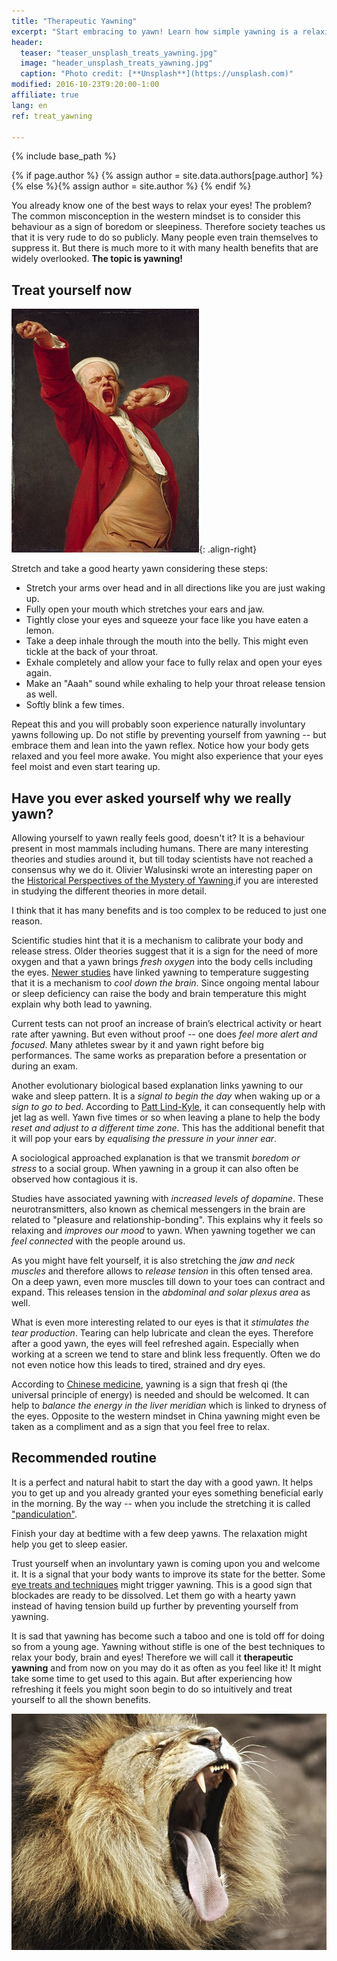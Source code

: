 ```yaml
---
title: "Therapeutic Yawning"
excerpt: "Start embracing to yawn! Learn how simple yawning is a relaxing treat for your body, brain and eyes."
header:
  teaser: "teaser_unsplash_treats_yawning.jpg"
  image: "header_unsplash_treats_yawning.jpg"
  caption: "Photo credit: [**Unsplash**](https://unsplash.com)"
modified: 2016-10-23T9:20:00-1:00
affiliate: true
lang: en
ref: treat_yawning

---
```


{% include base_path %}

{% if page.author %}
  {% assign author = site.data.authors[page.author] %}{% else %}{% assign author = site.author %}
{% endif %}

You already know one of the best ways to relax your eyes! The problem? The common misconception in the western mindset is to consider this behaviour as a sign of boredom or sleepiness. Therefore society teaches us that it is very rude to do so publicly. Many people even train themselves to suppress it. But there is much more to it with many health benefits that are widely overlooked. **The topic is yawning!**


## Treat yourself now

![Joseph Ducreux Pandiculating from Wikimedia](/images/page_wiki_treats_yawning_ducreuxyawn.jpg "Joseph Ducreux Pandiculating from Wikimedia"){: .align-right}

Stretch and take a good hearty yawn considering these steps:

- Stretch your arms over head and in all directions like you are just waking up. 
- Fully open your mouth which stretches your ears and jaw. 
- Tightly close your eyes and squeeze your face like you have eaten a lemon. 
- Take a deep inhale through the mouth into the belly. This might even tickle at the back of your throat. 
- Exhale completely and allow your face to fully relax and open your eyes again. 
- Make an "Aaah" sound while exhaling to help your throat release tension as well.
- Softly blink a few times.

Repeat this and you will probably soon experience naturally involuntary yawns following up. Do not stifle by preventing yourself from yawning -- but embrace them and lean into the yawn reflex. 
Notice how your body gets relaxed and you feel more awake. You might also experience that your eyes feel moist and even start tearing up.


## Have you ever asked yourself why we really yawn?

Allowing yourself to yawn really feels good, doesn't it? It is a behaviour present in most mammals including humans. 
There are many interesting theories and studies around it, but till today scientists have not reached a consensus why we do it. 
Olivier Walusinski wrote an interesting paper on the [Historical Perspectives of the Mystery of Yawning 
](http://www.baillement.com/congress/historical_perpectives.pdf) if you are interested in studying the different theories in more detail.

I think that it has many benefits and is too complex to be reduced to just one reason.

Scientific studies hint that it is a mechanism to calibrate your body and release stress. Older theories suggest that it is a sign for the need of more oxygen and that a yawn brings *fresh oxygen* into the body cells including the eyes.
[Newer studies](http://www.medicalnewstoday.com/articles/276571.php) have linked yawning to temperature suggesting that it is a mechanism to *cool down the brain*. Since ongoing mental labour or sleep deficiency can raise the body and brain temperature this might explain why both lead to yawning.

Current tests can not proof an increase of brain’s electrical activity or heart rate after yawning. But even without proof -- one does *feel more alert and focused*. Many athletes swear by it and yawn right before big performances. The same works as preparation before a presentation or during an exam.

Another evolutionary biological based explanation links yawning to our wake and sleep pattern. It is a *signal to begin the day* when waking up or a *sign to go to bed*. 
According to [Patt Lind-Kyle](https://www.amazon.co.uk/gp/product/1604150564/ref=as_li_qf_sp_asin_il_tl?ie=UTF8&camp=1634&creative=6738&creativeASIN=1604150564&linkCode=as2&tag=eyewell-21), it can consequently help with jet lag as well. Yawn five times or so when leaving a plane to help the body *reset and adjust to a different time zone*. This has the additional benefit that it will pop your ears by *equalising the pressure in your inner ear*.

A sociological approached explanation is that we transmit *boredom or stress* to a social group. When yawning in a group it can also often be observed how contagious it is. 

Studies have associated yawning with *increased levels of dopamine*. These neurotransmitters, also known as chemical messengers in the brain are related to "pleasure and relationship-bonding". This explains why it feels so relaxing and *improves our mood* to yawn. When yawning together we can *feel connected* with the people around us.

As you might have felt yourself, it is also stretching the *jaw and neck muscles* and therefore allows to *release tension* in this often tensed area. On a deep yawn, even more muscles till down to your toes can contract and expand. This releases tension in the *abdominal and solar plexus area* as well.

What is even more interesting related to our eyes is that it *stimulates the tear production*. Tearing can help lubricate and clean the eyes. Therefore after a good yawn, the eyes will feel refreshed again. Especially when working at a screen we tend to stare and blink less frequently. Often we do not even notice how this leads to tired, strained and dry eyes.

According to [Chinese medicine](https://www.amazon.co.uk/gp/product/B008L3UFD0/ref=as_li_qf_sp_asin_il_tl?ie=UTF8&camp=1634&creative=6738&creativeASIN=B008L3UFD0&linkCode=as2&tag=eyewell-21), yawning is a sign that fresh qi (the universal principle of energy) is needed and should be welcomed. It can help to *balance the energy in the liver meridian* which is linked to dryness of the eyes. 
Opposite to the western mindset in China yawning might even be taken as a compliment and as a sign that you feel free to relax.


## Recommended routine

It is a perfect and natural habit to start the day with a good yawn. It helps you to get up and you already granted your eyes something beneficial early in the morning. By the way -- when you include the stretching it is called ["pandiculation"](https://en.wiktionary.org/wiki/pandiculation).

Finish your day at bedtime with a few deep yawns. The relaxation might help you get to sleep easier.

Trust yourself when an involuntary yawn is coming upon you and welcome it. It is a signal that your body wants to improve its state for the better. 
Some [eye treats and techniques](/treats/) might trigger yawning. This is a good sign that blockades are ready to be dissolved. Let them go with a hearty yawn instead of having tension build up further by preventing yourself from yawning.

It is sad that yawning has become such a taboo and one is told off for doing so from a young age.
Yawning without stifle is one of the best techniques to relax your body, brain and eyes! 
Therefore we will call it **therapeutic yawning** and from now on you may do it as often as you feel like it! 
It might take some time to get used to this again. But after experiencing how refreshing it feels you might soon begin to do so intuitively and treat yourself to all the shown benefits.

![Yawning lion](/images/page_unsplash_treats_yawning_lion.jpg "Yawning lion")
